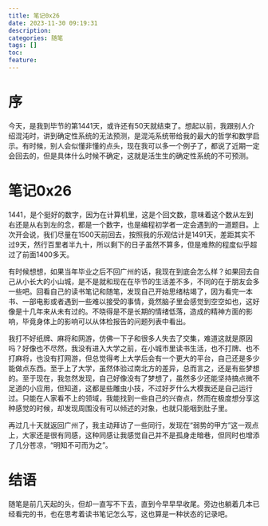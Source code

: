 ```yaml
---
title: 笔记0x26
date: 2023-11-30 09:19:31
description:
categories: 随笔
tags: []
toc:
feature:
---
```


# 序

今天，是我到毕节的第1441天，或许还有50天就结束了。想起以前，我跟别人介绍混沌时，讲到确定性系统的无法预测，是混沌系统带给我的最大的哲学和数学启示。有时候，别人会似懂非懂的点头，现在我可以多一个例子了，都说了近期一定会回去的，但是具体什么时候不确定，这就是活生生的确定性系统的不可预测。

<!-- more -->

# 笔记0x26

1441，是个挺好的数字，因为在计算机里，这是个回文数，意味着这个数从左到右还是从右到左的念，都是一个数字，也是编程初学者一定会遇到的一道题目。上次开会说，我们尽量在1500天前回去，按照我的乐观估计是1491天，差距其实不过9天，然行百里者半九十，所以剩下的日子虽然不算多，但是难熬的程度似乎超过了前面1400多天。

有时候想想，如果当年毕业之后不回广州的话，我现在到底会怎么样？如果回去自己从小长大的小山城，是不是就和现在在毕节的生活差不多，不同的在于朋友会多一些吧。回看自己的读书笔记和随笔，发现自己开始思绪枯竭了，因为看完一本书、一部电影或者遇到一些难以接受的事情，竟然脑子里会感觉到空空如也，这好像是十几年来从未有过的。不晓得是不是长期的情绪低落，造成的精神方面的影响，毕竟身体上的影响可以从体检报告的问题列表中看出。

我打不好纸牌、麻将和网游，仿佛一下子和很多人失去了交集，难道这就是原因吗？好像也不尽然，我没有进入大学之前，在小城市里读书生活，也不打牌、也不打麻将，也没有打网游，但总觉得考上大学后会有一个更大的平台，自己还是多少能做点东西。至于上了大学，虽然体验过南北方的差异，总而言之，还是有些梦想的。至于现在，我忽然发现，自己好像没有了梦想了，虽然多少还能坚持搞点微不足道的小应用，但知道，这都是些雕虫小技，不过好歹什么大模我还是自己运行过。只能在人家看不上的领域，我能找到一些自己的兴奋点，然而在极度想分享这种感觉的时候，却发现周围没有可以倾述的对象，也就只能咽到肚子里。

再过几十天就返回广州了，我主动拜访了一些同行，发现在“弱势的甲方”这一观点上，大家还是很有同感，这种同感让我感觉自己并不是孤身走暗巷，但同时也增添了几分苍凉，“明知不可而为之”。

# 结语

随笔是前几天起的头，但却一直写不下去，直到今早早早收尾。旁边也躺着几本已经看完的书，也在思考着读书笔记怎么写，这也算是一种状态的记录吧。